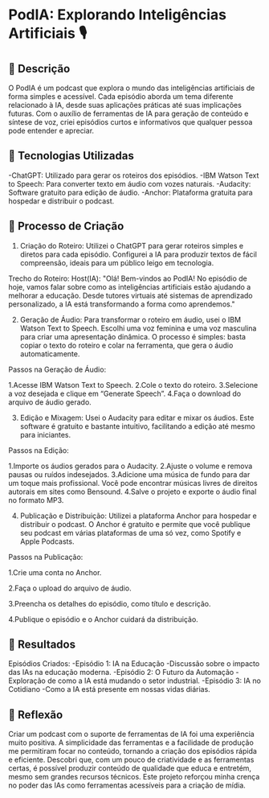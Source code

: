 # PodIA: Explorando Inteligências Artificiais 🎙️

## 📒 Descrição
O PodIA é um podcast que explora o mundo das inteligências artificiais de forma simples e acessível. Cada episódio aborda um tema diferente relacionado à IA, desde suas aplicações práticas até suas implicações futuras. Com o auxílio de ferramentas de IA para geração de conteúdo e síntese de voz, criei episódios curtos e informativos que qualquer pessoa pode entender e apreciar.

## 🤖 Tecnologias Utilizadas
-ChatGPT: Utilizado para gerar os roteiros dos episódios.
-IBM Watson Text to Speech: Para converter texto em áudio com vozes naturais.
-Audacity: Software gratuito para edição de áudio.
-Anchor: Plataforma gratuita para hospedar e distribuir o podcast.

## 🧐 Processo de Criação
1. Criação do Roteiro:
Utilizei o ChatGPT para gerar roteiros simples e diretos para cada episódio. Configurei a IA para produzir textos de fácil compreensão, ideais para um público leigo em tecnologia.

Trecho do Roteiro:
Host(IA): "Olá! Bem-vindos ao PodIA! No episódio de hoje, vamos falar sobre como as inteligências artificiais estão ajudando a melhorar a educação. Desde tutores virtuais até sistemas de aprendizado personalizado, a IA está transformando a forma como aprendemos."

2. Geração de Áudio:
Para transformar o roteiro em áudio, usei o IBM Watson Text to Speech. Escolhi uma voz feminina e uma voz masculina para criar uma apresentação dinâmica. O processo é simples: basta copiar o texto do roteiro e colar na ferramenta, que gera o áudio automaticamente.

Passos na Geração de Áudio:

 1.Acesse IBM Watson Text to Speech.
 2.Cole o texto do roteiro.
 3.Selecione a voz desejada e clique em “Generate Speech”.
 4.Faça o download do arquivo de áudio gerado.

3. Edição e Mixagem:
Usei o Audacity para editar e mixar os áudios. Este software é gratuito e bastante intuitivo, facilitando a edição até mesmo para iniciantes.

Passos na Edição:

 1.Importe os áudios gerados para o Audacity.
 2.Ajuste o volume e remova pausas ou ruídos indesejados.
 3.Adicione uma música de fundo para dar um toque mais profissional. Você pode encontrar músicas livres de direitos autorais em sites como Bensound.
 4.Salve o projeto e exporte o áudio final no formato MP3.
 
4. Publicação e Distribuição:
Utilizei a plataforma Anchor para hospedar e distribuir o podcast. O Anchor é gratuito e permite que você publique seu podcast em várias plataformas de uma só vez, como Spotify e Apple Podcasts.

Passos na Publicação:

 1.Crie uma conta no Anchor. 

 2.Faça o upload do arquivo de áudio. 

 3.Preencha os detalhes do episódio, como título e descrição. 

 4.Publique o episódio e o Anchor cuidará da distribuição. 

## 🚀 Resultados
Episódios Criados:
-Episódio 1: IA na Educação
 -Discussão sobre o impacto das IAs na educação moderna.
-Episódio 2: O Futuro da Automação
 -Exploração de como a IA está mudando o setor industrial.
-Episódio 3: IA no Cotidiano
 -Como a IA está presente em nossas vidas diárias.

## 💭 Reflexão
Criar um podcast com o suporte de ferramentas de IA foi uma experiência muito positiva. A simplicidade das ferramentas e a facilidade de produção me permitiram focar no conteúdo, tornando a criação dos episódios rápida e eficiente. Descobri que, com um pouco de criatividade e as ferramentas certas, é possível produzir conteúdo de qualidade que educa e entretém, mesmo sem grandes recursos técnicos. Este projeto reforçou minha crença no poder das IAs como ferramentas acessíveis para a criação de mídia.

